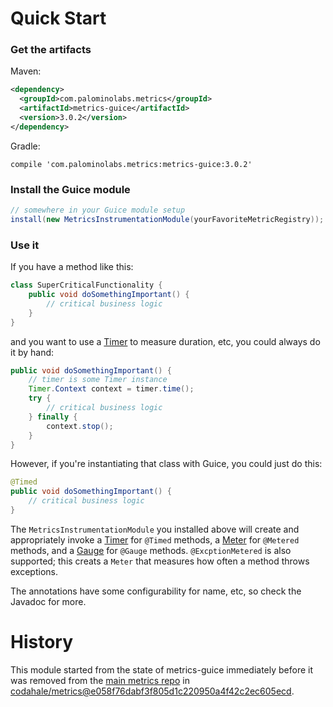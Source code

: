 # Quick Start

### Get the artifacts

Maven:

```xml
<dependency>
  <groupId>com.palominolabs.metrics</groupId>
  <artifactId>metrics-guice</artifactId>
  <version>3.0.2</version>
</dependency>
```

Gradle:

```
compile 'com.palominolabs.metrics:metrics-guice:3.0.2'
```

### Install the Guice module

```java
// somewhere in your Guice module setup
install(new MetricsInstrumentationModule(yourFavoriteMetricRegistry));
```

### Use it

If you have a method like this:

```java
class SuperCriticalFunctionality {
    public void doSomethingImportant() {
        // critical business logic
    }
}
```

and you want to use a [Timer](http://metrics.codahale.com/manual/core/#timers) to measure duration, etc, you could always do it by hand:

```java
public void doSomethingImportant() {
    // timer is some Timer instance
    Timer.Context context = timer.time();
    try {
        // critical business logic
    } finally {
        context.stop();
    }
}
```

However, if you're instantiating that class with Guice, you could just do this:

```java
@Timed
public void doSomethingImportant() {
    // critical business logic
}
```

The `MetricsInstrumentationModule` you installed above will create and appropriately invoke a [Timer]() for `@Timed` methods, a [Meter]() for `@Metered` methods, and a [Gauge]() for `@Gauge` methods. `@ExcptionMetered` is also supported; this creats a `Meter` that measures how often a method throws exceptions.

The annotations have some configurability for name, etc, so check the Javadoc for more.

# History

This module started from the state of metrics-guice immediately before it was removed from the [main metrics repo](https://github.com/codahale/metrics) in [codahale/metrics@e058f76dabf3f805d1c220950a4f42c2ec605ecd](https://github.com/codahale/metrics/commit/e058f76dabf3f805d1c220950a4f42c2ec605ecd).

